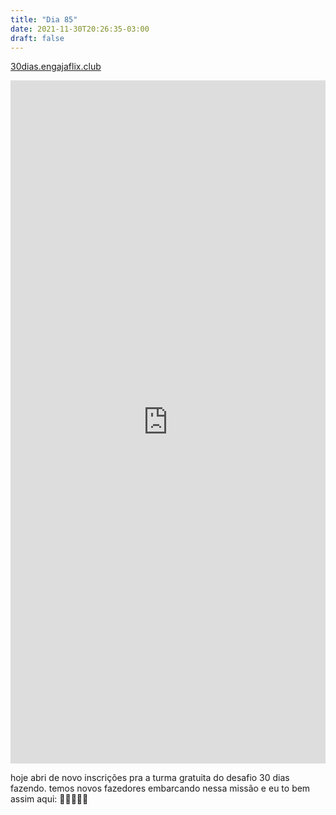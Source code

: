 ```yaml
---
title: "Dia 85"
date: 2021-11-30T20:26:35-03:00
draft: false
---
```


[30dias.engajaflix.club](https://30dias.engajaflix.club)

<div style="padding:216.83% 0 0 0;position:relative;"><iframe src="https://player.vimeo.com/video/651784738?h=580f1aa0a9&amp;badge=0&amp;autopause=0&amp;player_id=0&amp;app_id=58479" frameborder="0" allow="autoplay; fullscreen; picture-in-picture" allowfullscreen style="position:absolute;top:0;left:0;width:100%;height:100%;" title="Screenrecorder-2021-11-30-20-14-01-50"></iframe></div><script src="https://player.vimeo.com/api/player.js"></script>

hoje abri de novo inscrições pra a turma gratuita do desafio 30 dias fazendo. temos novos fazedores embarcando nessa missão e eu to bem assim aqui: 🤩💅💥🍻💖

